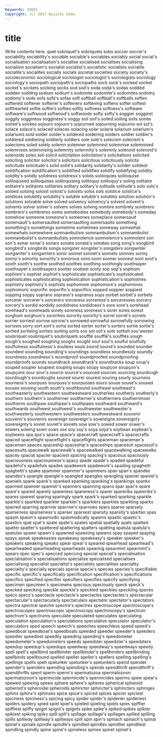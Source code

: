 ```yaml
---
Keywords: 19681 
Copyright: (C) 2017 Ryuichi Ueda
---
```


# title

Write contents here.
quet sobriquet's sobriquets sobs soccer soccer's sociability sociability's sociable sociable's
sociables sociably social social's socialisation socialisation's socialise socialised socialises socialising
socialism socialism's socialist socialist's socialistic socialists socialite socialite's socialites socially
socials societal societies society society's socioeconomic sociological sociologist sociologist's sociologists
sociology sociology's sociopath sociopath's sociopaths sock sock's socked socket socket's
sockets socking socks sod sod's soda soda's sodas sodded sodden
sodding sodium sodium's sodomite sodomite's sodomites sodomy sodomy's sods sofa
sofa's sofas soft softball softball's softballs soften softened softener softener's
softeners softening softens softer softest softhearted softie softie's softies softly
softness softness's software software's softwood softwood's softwoods softy softy's soggier
soggiest soggily sogginess sogginess's soggy soil soil's soiled soiling soils
soirée soirée's soirées sojourn sojourn's sojourned sojourning sojourns sol sol's
solace solace's solaced solaces solacing solar solaria solarium solarium's solariums
sold solder solder's soldered soldering solders soldier soldier's soldiered soldiering
soldierly soldiers sole sole's solecism solecism's solecisms soled solely solemn
solemner solemnest solemnise solemnised solemnises solemnising solemnity solemnity's solemnly solenoid
solenoid's solenoids soles soli solicit solicitation solicitation's solicitations solicited soliciting
solicitor solicitor's solicitors solicitous solicitously solicits solicitude solicitude's solid solid's
solidarity solidarity's solider solidest solidification solidification's solidified solidifies solidify solidifying
solidity solidity's solidly solidness solidness's solids soliloquies soliloquise soliloquised soliloquises
soliloquising soliloquy soliloquy's soling solitaire solitaire's solitaires solitaries solitary solitary's
solitude solitude's solo solo's soloed soloing soloist soloist's soloists solos
sols solstice solstice's solstices solubility solubility's soluble soluble's solubles solution
solution's solutions solvable solve solved solvency solvency's solvent solvent's solvents
solver solver's solvers solves solving sombre sombrely sombrero sombrero's sombreros
some somebodies somebody somebody's someday somehow someone someone's someones someplace
somersault somersault's somersaulted somersaulting somersaults something something's somethings sometime sometimes
someway somewhat somewhats somewhere somnambulism somnambulism's somnambulist somnambulist's somnambulists somnolence
somnolence's somnolent son son's sonar sonar's sonars sonata sonata's sonatas
song song's songbird songbird's songbirds songs songster songster's songsters songwriter
songwriter's songwriters sonic sonnet sonnet's sonnets sonnies sonny sonny's sonority
sonority's sonorous sons soon sooner soonest soot soot's sooth sooth's
soothe soothed soothes soothing soothingly soothsayer soothsayer's soothsayers sootier sootiest
sooty sop sop's sophism sophism's sophist sophist's sophisticate sophisticate's sophisticated
sophisticates sophisticating sophistication sophistication's sophistries sophistry sophistry's sophists sophomore sophomore's
sophomores sophomoric soporific soporific's soporifics sopped soppier soppiest sopping soppy
soprano soprano's sopranos sops sorbet sorbet's sorbets sorcerer sorcerer's sorcerers
sorceress sorceress's sorceresses sorcery sorcery's sordid sordidly sordidness sordidness's sore
sore's sorehead sorehead's soreheads sorely soreness soreness's sorer sores sorest
sorghum sorghum's sororities sorority sorority's sorrel sorrel's sorrels sorrier sorriest
sorrow sorrow's sorrowed sorrowful sorrowfully sorrowing sorrows sorry sort sort's
sorta sorted sorter sorter's sorters sortie sortie's sortied sortieing sorties
sorting sorts sos sot sot's sots sottish sou'wester soubriquet soubriquet's
soubriquets soufflé soufflé's soufflés sough sough's soughed soughing soughs sought
soul soul's soulful soulfully soulfulness soulfulness's soulless souls sound sound's
sounded sounder soundest sounding sounding's soundings soundless soundlessly soundly soundness
soundness's soundproof soundproofed soundproofing soundproofs sounds soundtrack soundtrack's soundtracks soup
soup's souped soupier soupiest souping soups soupy soupçon soupçon's soupçons
sour sour's source source's sourced sources sourcing sourdough sourdough's sourdoughs
soured sourer sourest souring sourly sourness sourness's sourpuss sourpuss's sourpusses
sours souse souse's soused souses sousing south south's southbound southeast
southeast's southeasterly southeastern southeastward southerlies southerly southerly's southern southern's southerner
southerner's southerners southernmost southerns southpaw southpaw's southpaws southward southward's southwards
southwest southwest's southwester southwester's southwesterly southwestern southwesters southwestward souvenir souvenir's
souvenirs sovereign sovereign's sovereigns sovereignty sovereignty's soviet soviet's soviets sow
sow's sowed sower sower's sowers sowing sown sows sox soy
soy's soya soya's soybean soybean's soybeans spa spa's space space's
spacecraft spacecraft's spacecrafts spaced spaceflight spaceflight's spaceflights spaceman spaceman's spacemen
spaces spaceship spaceship's spaceships spacesuit spacesuit's spacesuits spacewalk spacewalk's spacewalked
spacewalking spacewalks spacey spacial spacier spaciest spacing spacing's spacious spaciously
spaciousness spaciousness's spacy spade spade's spaded spadeful spadeful's spadefuls spades
spadework spadework's spading spaghetti spaghetti's spake spammer spammer's spammers span
span's spandex spandex's spangle spangle's spangled spangles spangling spaniel spaniel's
spaniels spank spank's spanked spanking spanking's spankings spanks spanned spanner
spanner's spanners spanning spans spar spar's spare spare's spared sparely
spareness spareness's sparer spareribs spareribs's spares sparest sparing sparingly spark
spark's sparked sparking sparkle sparkle's sparkled sparkler sparkler's sparklers sparkles
sparkling sparks sparred sparring sparrow sparrow's sparrows spars sparse sparsely
sparseness sparseness's sparser sparsest sparsity sparsity's spartan spas spasm spasm's
spasmodic spasmodically spasms spastic spastic's spastics spat spat's spate spate's
spates spatial spatially spats spatted spatter spatter's spattered spattering spatters
spatting spatula spatula's spatulas spawn spawn's spawned spawning spawns spay
spayed spaying spays speak speakeasies speakeasy speakeasy's speaker speaker's speakers
speaking speaks spear spear's speared spearhead spearhead's spearheaded spearheading spearheads
spearing spearmint spearmint's spears spec spec's specced speccing special special's
specialisation specialisation's specialisations specialise specialised specialises specialising specialist specialist's specialists
specialities speciality speciality's specially specials specie specie's species species's specifiable
specific specific's specifically specification specification's specifications specifics specified specifier specifiers
specifies specify specifying specimen specimen's specimens specious speciously speck speck's
specked specking speckle speckle's speckled speckles speckling specks specs specs's
spectacle spectacle's spectacles spectacles's spectacular spectacular's spectacularly spectaculars spectator spectator's
spectators spectra spectral spectre spectre's spectres spectroscope spectroscope's spectroscopes spectroscopic
spectroscopy spectroscopy's spectrum spectrum's spectrums speculate speculated speculates speculating speculation
speculation's speculations speculative speculator speculator's speculators sped speech speech's speeches
speechless speed speed's speedboat speedboat's speedboats speeded speeder speeder's speeders
speedier speediest speedily speeding speeding's speedometer speedometer's speedometers speeds speedster
speedster's speedsters speedup speedup's speedups speedway speedway's speedways speedy spell
spell's spellbind spellbinder spellbinder's spellbinders spellbinding spellbinds spellbound spelled speller
speller's spellers spelling spelling's spellings spells spelt spelunker spelunker's spelunkers
spend spender spender's spenders spending spending's spends spendthrift spendthrift's spendthrifts
spent sperm sperm's spermatozoa spermatozoon spermatozoon's spermicide spermicide's spermicides sperms
spew spew's spewed spewing spews sphere sphere's spheres spherical spheroid
spheroid's spheroidal spheroids sphincter sphincter's sphincters sphinges sphinx sphinx's sphinxes
spice spice's spiced spices spicier spiciest spiciness spiciness's spicing spicy
spider spider's spiderier spideriest spiders spidery spied spiel spiel's spieled
spieling spiels spies spiffier spiffiest spiffy spigot spigot's spigots spike
spike's spiked spikes spikier spikiest spiking spiky spill spill's spillage
spillage's spillages spilled spilling spills spillway spillway's spillways spilt spin
spin's spinach spinach's spinal spinal's spinals spindle spindle's spindled spindles
spindlier spindliest spindling spindly spine spine's spineless spines spinet spinet's
